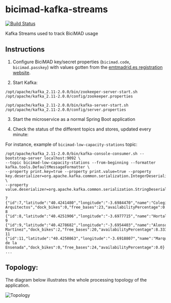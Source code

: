 # bicimad-kafka-streams

[![Build Status](https://semaphoreci.com/api/v1/codependent/bicimad-kafka-streams/branches/master/badge.svg)](https://semaphoreci.com/codependent/bicimad-kafka-streams)

Kafka Streams used to track BiciMAD usage

## Instructions

1. Configure BiciMAD key/secret properties (`bicimad.code`, `bicimad.passkey`) with values gotten
from the [emtmadrid.es registration website](https://opendata.emtmadrid.es/Formulario.aspx). 

2. Start Kafka:

```
/opt/apache/kafka_2.11-2.0.0/bin/zookeeper-server-start.sh /opt/apache/kafka_2.11-2.0.0/config/zookeeper.properties
```
```
/opt/apache/kafka_2.11-2.0.0/bin/kafka-server-start.sh /opt/apache/kafka_2.11-2.0.0/config/server.properties 
```

3. Start the microservice as a normal Spring Boot application

4. Check the status of the different topics and stores, updated every minute:

For instance, example of `bicimad-low-capacity-stations` topic:

```
/opt/apache/kafka_2.11-2.0.0/bin/kafka-console-consumer.sh --bootstrap-server localhost:9092 \
--topic bicimad-low-capacity-stations --from-beginning --formatter kafka.tools.DefaultMessageFormatter \
--property print.key=true --property print.value=true --property key.deserializer=org.apache.kafka.common.serialization.IntegerDeserializer \
--property value.deserializer=org.apache.kafka.common.serialization.StringDeserializer
```
```
7	{"id":7,"latitude":"40.4241480","longitude":"-3.6984470","name":"Colegio Arquitectos","dock_bikes":0,"free_bases":23,"availabilityPercentage":0.0}
8	{"id":8,"latitude":"40.4251906","longitude":"-3.6977715","name":"Hortaleza","dock_bikes":1,"free_bases":18,"availabilityPercentage":4.761904761904762}
9	{"id":9,"latitude":"40.4278682","longitude":"-3.6954403","name":"Alonso Martínez","dock_bikes":2,"free_bases":20,"availabilityPercentage":8.333333333333334}
11	{"id":11,"latitude":"40.4250863","longitude":"-3.6918807","name":"Marqués de la Ensenada","dock_bikes":0,"free_bases":24,"availabilityPercentage":0.0}
...
```

## Topology:

The diagram below illustrates the whole processing topology of the application.

![Topology](https://raw.githubusercontent.com/codependent/bicimad-kafka-streams/master/topology.png)
